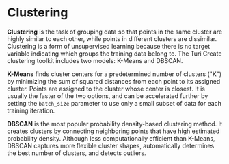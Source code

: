 # Clustering

**Clustering** is the task of grouping data so that points in the same
cluster are highly similar to each other, while points in different
clusters are dissimilar. Clustering is a form of unsupervised learning
because there is no target variable indicating which groups the training
data belong to. The Turi Create clustering toolkit includes two models:
K-Means and DBSCAN.

**K-Means** finds cluster centers for a predetermined number of clusters
("K") by minimizing the sum of squared distances from each point to its
assigned cluster. Points are assigned to the cluster whose center is
closest. It is usually the faster of the two options, and can be
accelerated further by setting the `batch_size` parameter to use only a
small subset of data for each training iteration.

**DBSCAN** is the most popular probability density-based clustering
method. It creates clusters by connecting neighboring points that have
high estimated probability density. Although less computationally
efficient than K-Means, DBSCAN captures more flexible cluster shapes,
automatically determines the best number of clusters, and detects
outliers.
